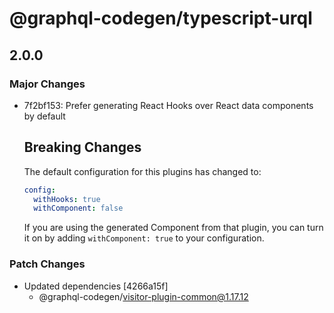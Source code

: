 # @graphql-codegen/typescript-urql

## 2.0.0
### Major Changes

- 7f2bf153: Prefer generating React Hooks over React data components by default
  
  ## Breaking Changes
  
  The default configuration for this plugins has changed to:
  
  ```yaml
  config:
    withHooks: true
    withComponent: false
  ```
  
  If you are using the generated Component from that plugin, you can turn it on by adding `withComponent: true` to your configuration.

### Patch Changes

- Updated dependencies [4266a15f]
  - @graphql-codegen/visitor-plugin-common@1.17.12
